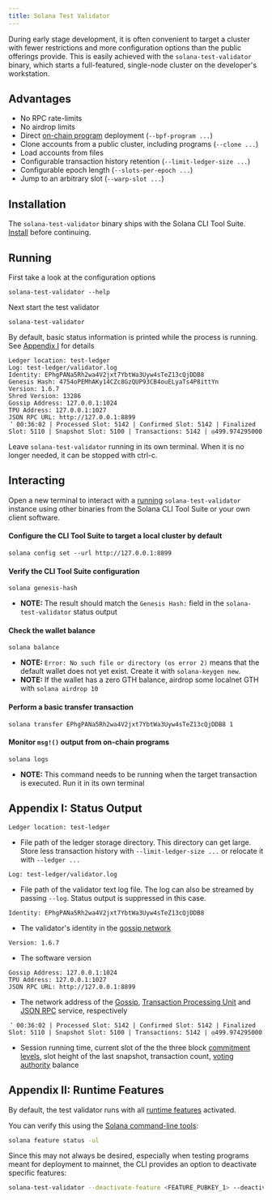 ```yaml
---
title: Solana Test Validator
---
```


During early stage development, it is often convenient to target a cluster with
fewer restrictions and more configuration options than the public offerings
provide. This is easily achieved with the `solana-test-validator` binary, which
starts a full-featured, single-node cluster on the developer's workstation.

## Advantages

- No RPC rate-limits
- No airdrop limits
- Direct [on-chain program](on-chain-programs/overview) deployment
  (`--bpf-program ...`)
- Clone accounts from a public cluster, including programs (`--clone ...`)
- Load accounts from files
- Configurable transaction history retention (`--limit-ledger-size ...`)
- Configurable epoch length (`--slots-per-epoch ...`)
- Jump to an arbitrary slot (`--warp-slot ...`)

## Installation

The `solana-test-validator` binary ships with the Solana CLI Tool Suite.
[Install](/cli/install-solana-cli-tools) before continuing.

## Running

First take a look at the configuration options

```
solana-test-validator --help
```

Next start the test validator

```
solana-test-validator
```

By default, basic status information is printed while the process is running.
See [Appendix I](#appendix-i-status-output) for details

```
Ledger location: test-ledger
Log: test-ledger/validator.log
Identity: EPhgPANa5Rh2wa4V2jxt7YbtWa3Uyw4sTeZ13cQjDDB8
Genesis Hash: 4754oPEMhAKy14CZc8GzQUP93CB4ouELyaTs4P8ittYn
Version: 1.6.7
Shred Version: 13286
Gossip Address: 127.0.0.1:1024
TPU Address: 127.0.0.1:1027
JSON RPC URL: http://127.0.0.1:8899
⠈ 00:36:02 | Processed Slot: 5142 | Confirmed Slot: 5142 | Finalized Slot: 5110 | Snapshot Slot: 5100 | Transactions: 5142 | ◎499.974295000
```

Leave `solana-test-validator` running in its own terminal. When it is no longer
needed, it can be stopped with ctrl-c.

## Interacting

Open a new terminal to interact with a [running](#running) `solana-test-validator`
instance using other binaries from the Solana CLI Tool Suite or your own client
software.

#### Configure the CLI Tool Suite to target a local cluster by default

```
solana config set --url http://127.0.0.1:8899
```

#### Verify the CLI Tool Suite configuration

```
solana genesis-hash
```

- **NOTE:** The result should match the `Genesis Hash:` field in the
  `solana-test-validator` status output

#### Check the wallet balance

```
solana balance
```

- **NOTE:** `Error: No such file or directory (os error 2)` means that the default
  wallet does not yet exist. Create it with `solana-keygen new`.
- **NOTE:** If the wallet has a zero GTH balance, airdrop some localnet GTH with
  `solana airdrop 10`

#### Perform a basic transfer transaction

```
solana transfer EPhgPANa5Rh2wa4V2jxt7YbtWa3Uyw4sTeZ13cQjDDB8 1
```

#### Monitor `msg!()` output from on-chain programs

```
solana logs
```

- **NOTE:** This command needs to be running when the target transaction is
  executed. Run it in its own terminal

## Appendix I: Status Output

```
Ledger location: test-ledger
```

- File path of the ledger storage directory. This directory can get large. Store
  less transaction history with `--limit-ledger-size ...` or relocate it with
  `--ledger ...`

```
Log: test-ledger/validator.log
```

- File path of the validator text log file. The log can also be streamed by
  passing `--log`. Status output is suppressed in this case.

```
Identity: EPhgPANa5Rh2wa4V2jxt7YbtWa3Uyw4sTeZ13cQjDDB8
```

- The validator's identity in the [gossip network](/validator/gossip#gossip-overview)

```
Version: 1.6.7
```

- The software version

```
Gossip Address: 127.0.0.1:1024
TPU Address: 127.0.0.1:1027
JSON RPC URL: http://127.0.0.1:8899
```

- The network address of the [Gossip](/validator/gossip#gossip-overview),
  [Transaction Processing Unit](/validator/tpu) and [JSON RPC](clients/jsonrpc-api#json-rpc-api-reference)
  service, respectively

```
⠈ 00:36:02 | Processed Slot: 5142 | Confirmed Slot: 5142 | Finalized Slot: 5110 | Snapshot Slot: 5100 | Transactions: 5142 | ◎499.974295000
```

- Session running time, current slot of the the three block
  [commitment levels](clients/jsonrpc-api#configuring-state-commitment),
  slot height of the last snapshot, transaction count,
  [voting authority](/running-validator/vote-accounts#vote-authority) balance

## Appendix II: Runtime Features

By default, the test validator runs with all [runtime features](programming-model/runtime#features) activated.

You can verify this using the [Solana command-line tools](cli/install-solana-cli-tools.md):

```bash
solana feature status -ul
```

Since this may not always be desired, especially when testing programs meant for deployment to mainnet, the CLI provides an option to deactivate specific features:

```bash
solana-test-validator --deactivate-feature <FEATURE_PUBKEY_1> --deactivate-feature <FEATURE_PUBKEY_2>
```